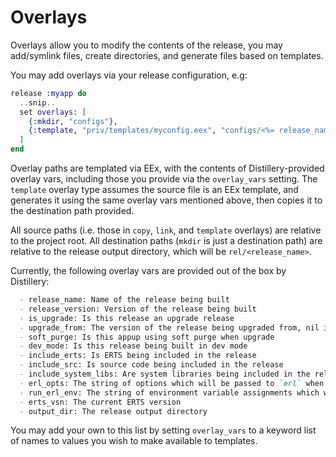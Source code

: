 # Overlays

Overlays allow you to modify the contents of the release, you may add/symlink files, create directories,
and generate files based on templates.

You may add overlays via your release configuration, e.g:

```elixir
release :myapp do
  ..snip..
  set overlays: [
    {:mkdir, "configs"},
    {:template, "priv/templates/myconfig.eex", "configs/<%= release_name %>.config"}
  ]
end
```

Overlay paths are templated via EEx, with the contents of Distillery-provided overlay vars, including
those you provide via the `overlay_vars` setting. The `template` overlay type assumes the source file is
an EEx template, and generates it using the same overlay vars mentioned above, then copies it to the destination
path provided.

All source paths (i.e. those in `copy`, `link`, and `template` overlays) are relative to the project root. All
destination paths (`mkdir` is just a destination path) are relative to the release output directory, which will
be `rel/<release_name>`.

Currently, the following overlay vars are provided out of the box by Distillery:

```markdown
  - release_name: Name of the release being built
  - release_version: Version of the release being built
  - is_upgrade: Is this release an upgrade release
  - upgrade_from: The version of the release being upgraded from, nil if not an upgrade.
  - soft_purge: Is this appup using soft purge when upgrade
  - dev_mode: Is this release being built in dev mode
  - include_erts: Is ERTS being included in the release
  - include_src: Is source code being included in the release
  - include_system_libs: Are system libraries being included in the release
  - erl_opts: The string of options which will be passed to `erl` when running the release
  - run_erl_env: The string of environment variable assignments which will be applied to `run_erl` when running the release
  - erts_vsn: The current ERTS version
  - output_dir: The release output directory
```

You may add your own to this list by setting `overlay_vars` to a keyword list of names to values you wish
to make available to templates.
